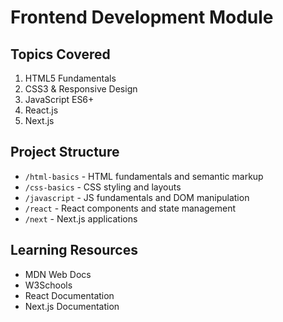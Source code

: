 # Frontend Development Module

## Topics Covered
1. HTML5 Fundamentals
2. CSS3 & Responsive Design
3. JavaScript ES6+
4. React.js
5. Next.js

## Project Structure
- `/html-basics` - HTML fundamentals and semantic markup
- `/css-basics` - CSS styling and layouts
- `/javascript` - JS fundamentals and DOM manipulation
- `/react` - React components and state management
- `/next` - Next.js applications

## Learning Resources
- MDN Web Docs
- W3Schools
- React Documentation
- Next.js Documentation

